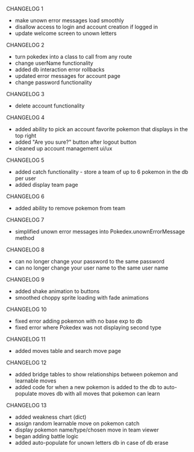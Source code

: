 CHANGELOG 1

- make unown error messages load smoothly
- disallow access to login and account creation if logged in
- update welcome screen to unown letters

CHANGELOG 2

- turn pokedex into a class to call from any route
- change userName functionality
- added db interaction error rollbacks
- updated error messages for account page
- change password functionality

CHANGELOG 3

- delete account functionality

CHANGELOG 4

- added ability to pick an account favorite pokemon that displays in the top right
- added "Are you sure?" button after logout button
- cleaned up account management ui/ux

CHANGELOG 5

- added catch functionality - store a team of up to 6 pokemon in the db per user
- added display team page

CHANGELOG 6

- added ability to remove pokemon from team

CHANGELOG 7

- simplified unown error messages into Pokedex.unownErrorMessage method

CHANGELOG 8

- can no longer change your password to the same password
- can no longer change your user name to the same user name

CHANGELOG 9

- added shake animation to buttons
- smoothed choppy sprite loading with fade animations

CHANGELOG 10

- fixed error adding pokemon with no base exp to db
- fixed error where Pokedex was not displaying second type

CHANGELOG 11

- added moves table and search move page

CHANGELOG 12

- added bridge tables to show relationships between pokemon and learnable moves
- added code for when a new pokemon is added to the db to auto-populate moves db with all moves that pokemon can learn

CHANGELOG 13

- added weakness chart (dict)
- assign random learnable move on pokemon catch
- display pokemon name/type/chosen move in team viewer
- began adding battle logic
- added auto-populate for unown letters db in case of db erase
